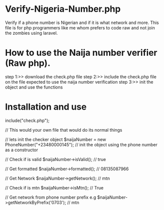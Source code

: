 # Verify-Nigeria-Number.php
Verify if a phone number is Nigerian and if it is what network and more. This file is for php programmers like me whom prefers to code raw and not join the zombies using laravel. 

# How to use the Naija number verifier (Raw php).

step 1:>> download the check.php file
step 2:>> include the check.php file on the file expected to use the naija number verification
step 3:>> init the object and use the functions


# Installation and use 
include("check.php");

// This would your own file that would do its normal things

// lets init the checker object
$naijaNumber = new PhoneNumber("+23480000145"); // init the object using the phone number as a constructor

// Check if is valid
$naijaNumber->isValid(); // true

// Get formatted
$naijaNumber->formatted(); // 08135087966

// Get Network
$naijaNumber->getNetwork(); // mtn

// Check if is mtn
$naijaNumber->isMtn(); // True


// Get network from phone number prefix e.g
$naijaNumber->getNetworkByPrefix('0703'); // mtn
